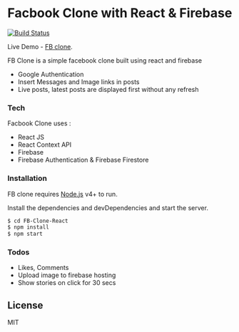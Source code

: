 # Facbook Clone with React & Firebase

[![Build Status](https://travis-ci.org/joemccann/dillinger.svg?branch=master)](https://travis-ci.org/joemccann/dillinger)

Live Demo - [FB clone](https://fb-clone-react-a59e9.web.app/).

FB Clone is a simple facebook clone built using react and firebase

-   Google Authentication
-   Insert Messages and Image links in posts
-   Live posts, latest posts are displayed first without any refresh

### Tech

Facbook Clone uses :

-   React JS
-   React Context API
-   Firebase
-   Firebase Authentication & Firebase Firestore


### Installation

FB clone requires [Node.js](https://nodejs.org/) v4+ to run.

Install the dependencies and devDependencies and start the server.

```sh
$ cd FB-Clone-React
$ npm install
$ npm start
```

### Todos

-   Likes, Comments
-   Upload image to firebase hosting
-   Show stories on click for 30 secs

## License

MIT
